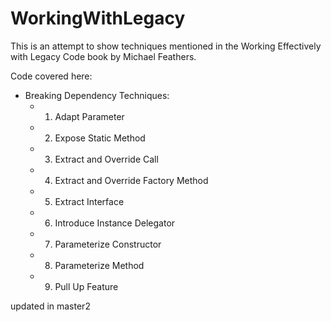 # WorkingWithLegacy

This is an attempt to show techniques mentioned in the Working Effectively with Legacy Code book by Michael Feathers.

Code covered here:
- Breaking Dependency Techniques:
  + 1. Adapt Parameter
  + 2. Expose Static Method
  + 3. Extract and Override Call
  + 4. Extract and Override Factory Method
  + 5. Extract Interface
  + 6. Introduce Instance Delegator
  + 7. Parameterize Constructor
  + 8. Parameterize Method
  + 9. Pull Up Feature

updated in master2
